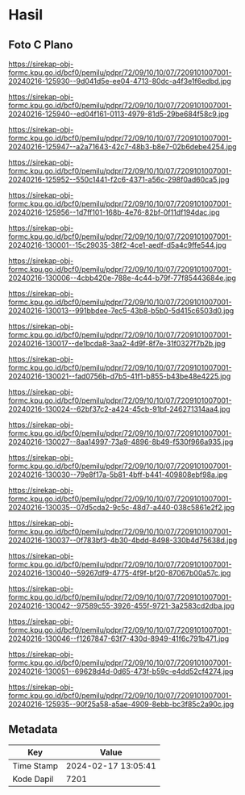 # Hasil

## Foto C Plano

https://sirekap-obj-formc.kpu.go.id/bcf0/pemilu/pdpr/72/09/10/10/07/7209101007001-20240216-125930--9d041d5e-ee04-4713-80dc-a4f3e1f6edbd.jpg

https://sirekap-obj-formc.kpu.go.id/bcf0/pemilu/pdpr/72/09/10/10/07/7209101007001-20240216-125940--ed04f161-0113-4979-81d5-29be684f58c9.jpg

https://sirekap-obj-formc.kpu.go.id/bcf0/pemilu/pdpr/72/09/10/10/07/7209101007001-20240216-125947--a2a71643-42c7-48b3-b8e7-02b6debe4254.jpg

https://sirekap-obj-formc.kpu.go.id/bcf0/pemilu/pdpr/72/09/10/10/07/7209101007001-20240216-125952--550c1441-f2c6-4371-a56c-298f0ad60ca5.jpg

https://sirekap-obj-formc.kpu.go.id/bcf0/pemilu/pdpr/72/09/10/10/07/7209101007001-20240216-125956--1d7ff101-168b-4e76-82bf-0f11df194dac.jpg

https://sirekap-obj-formc.kpu.go.id/bcf0/pemilu/pdpr/72/09/10/10/07/7209101007001-20240216-130001--15c29035-38f2-4ce1-aedf-d5a4c9ffe544.jpg

https://sirekap-obj-formc.kpu.go.id/bcf0/pemilu/pdpr/72/09/10/10/07/7209101007001-20240216-130006--4cbb420e-788e-4c44-b79f-77f85443684e.jpg

https://sirekap-obj-formc.kpu.go.id/bcf0/pemilu/pdpr/72/09/10/10/07/7209101007001-20240216-130013--991bbdee-7ec5-43b8-b5b0-5d415c6503d0.jpg

https://sirekap-obj-formc.kpu.go.id/bcf0/pemilu/pdpr/72/09/10/10/07/7209101007001-20240216-130017--de1bcda8-3aa2-4d9f-8f7e-31f0327f7b2b.jpg

https://sirekap-obj-formc.kpu.go.id/bcf0/pemilu/pdpr/72/09/10/10/07/7209101007001-20240216-130021--fad0756b-d7b5-41f1-b855-b43be48e4225.jpg

https://sirekap-obj-formc.kpu.go.id/bcf0/pemilu/pdpr/72/09/10/10/07/7209101007001-20240216-130024--62bf37c2-a424-45cb-91bf-246271314aa4.jpg

https://sirekap-obj-formc.kpu.go.id/bcf0/pemilu/pdpr/72/09/10/10/07/7209101007001-20240216-130027--8aa14997-73a9-4896-8b49-f530f966a935.jpg

https://sirekap-obj-formc.kpu.go.id/bcf0/pemilu/pdpr/72/09/10/10/07/7209101007001-20240216-130030--79e8f17a-5b81-4bff-b441-409808ebf98a.jpg

https://sirekap-obj-formc.kpu.go.id/bcf0/pemilu/pdpr/72/09/10/10/07/7209101007001-20240216-130035--07d5cda2-9c5c-48d7-a440-038c5861e2f2.jpg

https://sirekap-obj-formc.kpu.go.id/bcf0/pemilu/pdpr/72/09/10/10/07/7209101007001-20240216-130037--0f783bf3-4b30-4bdd-8498-330b4d75638d.jpg

https://sirekap-obj-formc.kpu.go.id/bcf0/pemilu/pdpr/72/09/10/10/07/7209101007001-20240216-130040--59267df9-4775-4f9f-bf20-87067b00a57c.jpg

https://sirekap-obj-formc.kpu.go.id/bcf0/pemilu/pdpr/72/09/10/10/07/7209101007001-20240216-130042--97589c55-3926-455f-9721-3a2583cd2dba.jpg

https://sirekap-obj-formc.kpu.go.id/bcf0/pemilu/pdpr/72/09/10/10/07/7209101007001-20240216-130046--f1267847-63f7-430d-8949-41f6c791b471.jpg

https://sirekap-obj-formc.kpu.go.id/bcf0/pemilu/pdpr/72/09/10/10/07/7209101007001-20240216-130051--69628d4d-0d65-473f-b59c-e4dd52cf4274.jpg

https://sirekap-obj-formc.kpu.go.id/bcf0/pemilu/pdpr/72/09/10/10/07/7209101007001-20240216-125935--90f25a58-a5ae-4909-8ebb-bc3f85c2a90c.jpg


## Metadata

| Key        | Value               |
| ---------- | ------------------- |
| Time Stamp | 2024-02-17 13:05:41 |
| Kode Dapil | 7201                |



